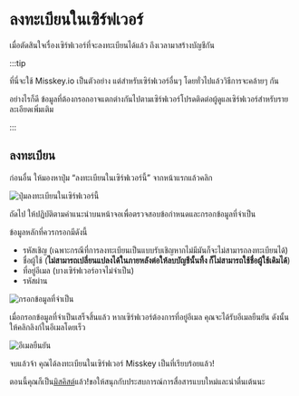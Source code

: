 # ลงทะเบียนในเซิร์ฟเวอร์

เมื่อตัดสินใจเรื่องเซิร์ฟเวอร์ที่จะลงทะเบียนได้แล้ว ถึงเวลามาสร้างบัญชีกัน

:::tip

ที่นี่จะใช้ Misskey.io เป็นตัวอย่าง แต่สำหรับเซิร์ฟเวอร์อื่นๆ โดยทั่วไปแล้ววิธีการจะคล้ายๆ กัน

อย่างไรก็ดี ข้อมูลที่ต้องกรอกอาจแตกต่างกันไปตามเซิร์ฟเวอร์โปรดติดต่อผู้ดูแลเซิร์ฟเวอร์สำหรับรายละเอียดเพิ่มเติม

:::

## ลงทะเบียน

ก่อนอื่น ให้มองหาปุ่ม “ลงทะเบียนในเซิร์ฟเวอร์นี้” จากหน้าแรกแล้วคลิก

![ปุ่มลงทะเบียนในเซิร์ฟเวอร์นี้](/img/docs/for-users/onboarding/join-server/1.ja.png)

ถัดไป ให้ปฏิบัติตามคำแนะนำบนหน้าจอเพื่อตรวจสอบข้อกำหนดและกรอกข้อมูลที่จำเป็น

ข้อมูลหลักที่ควรกรอกมีดังนี้

- รหัสเชิญ (เฉพาะกรณีที่การลงทะเบียนเป็นแบบรับเชิญหากไม่มีมันก็จะไม่สามารถลงทะเบียนได้)
- ชื่อผู้ใช้ (**ไม่สามารถเปลี่ยนแปลงได้ในภายหลังต่อให้ลบบัญชีนั้นทิ้ง ก็ไม่สามารถใช้ชื่อผู้ใช้เดิมได้**)
- ที่อยู่อีเมล (บางเซิร์ฟเวอร์อาจไม่จำเป็น)
- รหัสผ่าน

![กรอกข้อมูลที่จำเป็น](/img/docs/for-users/onboarding/join-server/2.ja.png)

เมื่อกรอกข้อมูลที่จำเป็นเสร็จสิ้นแล้ว หากเซิร์ฟเวอร์ต้องการที่อยู่อีเมล คุณจะได้รับอีเมลยืนยัน ดังนั้นให้คลิกลิงก์ในอีเมลโดยเร็ว

![อีเมลยืนยัน](/img/docs/for-users/onboarding/join-server/3.ja.png)

จบแล้วจ้า คุณได้ลงทะเบียนในเซิร์ฟเวอร์ Misskey เป็นที่เรียบร้อยแล้ว!

ตอนนี้คุณก็เป็น[มิสคิสต์](../resources/glossary/#มิสคิสต์)แล้ว!ขอให้สนุกกับประสบการณ์การสื่อสารแบบใหม่และน่าตื่นเต้นนะ
